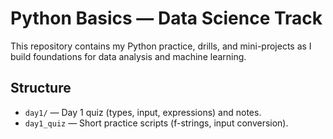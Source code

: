 # Python Basics — Data Science Track

This repository contains my Python practice, drills, and mini-projects as I build foundations for data analysis and machine learning.

## Structure
- `day1/` — Day 1 quiz (types, input, expressions) and notes.
- `day1_quiz` — Short practice scripts (f-strings, input conversion).
